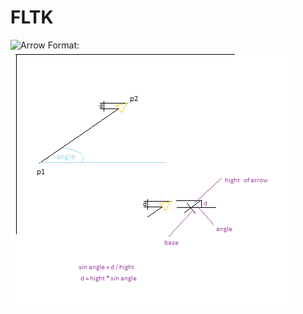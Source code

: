 # FLTK

![Arrow](FLTK/test/arrow.png)
Format: ![Alt Text](https://github.com/ktymicz/FLTK/blob/944759847e5a7f519a4617bea2e6e3617eb17c1f/test/arrow.png)
